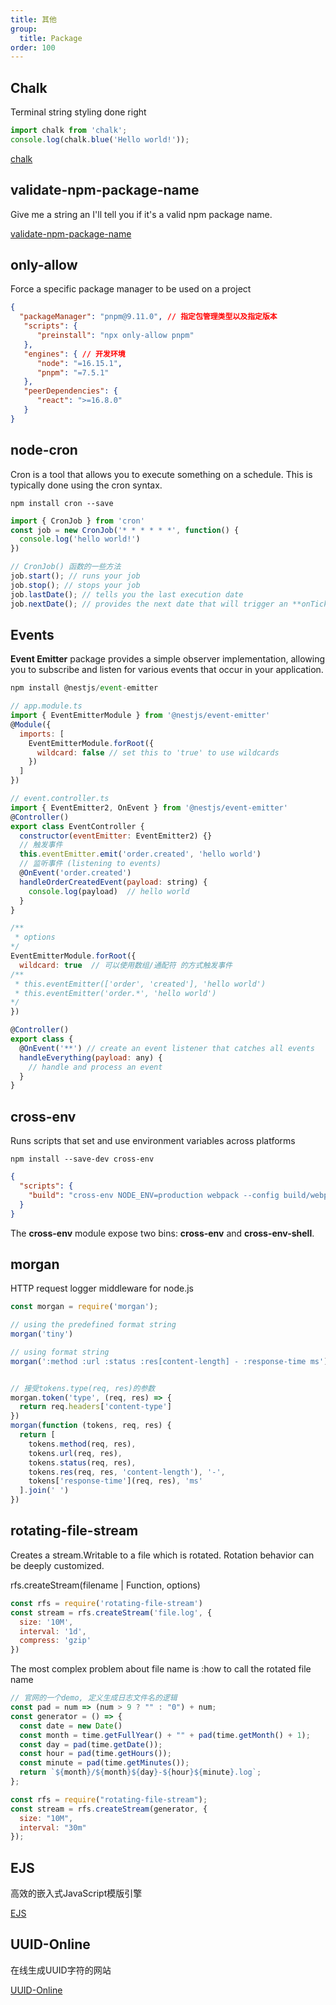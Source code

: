 ```yaml
---
title: 其他
group:
  title: Package
order: 100
---
```


## Chalk

  Terminal string styling done right

```js
import chalk from 'chalk';
console.log(chalk.blue('Hello world!'));
```

[chalk](https://github.com/chalk/chalk)

## validate-npm-package-name

   Give me a string an I'll tell you if it's a valid npm package name.

[validate-npm-package-name](https://www.npmmirror.com/package/validate-npm-package-name)

## only-allow

   Force a specific package manager to be used on a project

```json
{
  "packageManager": "pnpm@9.11.0", // 指定包管理类型以及指定版本
   "scripts": {
      "preinstall": "npx only-allow pnpm"
   },
   "engines": { // 开发环境
      "node": "=16.15.1",
      "pnpm": "=7.5.1"
   },
   "peerDependencies": {
      "react": ">=16.8.0"
   }
}
```

## node-cron

Cron is a tool that allows you to execute something on a schedule. This is typically done using the cron syntax.

```shell
npm install cron --save
```

```js
import { CronJob } from 'cron'
const job = new CronJob('* * * * * *', function() {
  console.log('hello world!')
})
```

```js
// CronJob() 函数的一些方法
job.start(); // runs your job
job.stop(); // stops your job
job.lastDate(); // tells you the last execution date
job.nextDate(); // provides the next date that will trigger an **onTick**
```

## Events

**Event Emitter** package provides a simple observer implementation, allowing you to subscribe and listen for various events that occur in your application.

```js
npm install @nestjs/event-emitter

// app.module.ts
import { EventEmitterModule } from '@nestjs/event-emitter'
@Module({
  imports: [
    EventEmitterModule.forRoot({
      wildcard: false // set this to 'true' to use wildcards
    })
  ]
})

// event.controller.ts
import { EventEmitter2, OnEvent } from '@nestjs/event-emitter'
@Controller()
export class EventController {
  constructor(eventEmitter: EventEmitter2) {}
  // 触发事件
  this.eventEmitter.emit('order.created', 'hello world')
  // 监听事件 (listening to events)
  @OnEvent('order.created')
  handleOrderCreatedEvent(payload: string) {
    console.log(payload)  // hello world
  }
}

/**
 * options
*/
EventEmitterModule.forRoot({
  wildcard: true  // 可以使用数组/通配符 的方式触发事件
/**
 * this.eventEmitter(['order', 'created'], 'hello world')
 * this.eventEmitter('order.*', 'hello world')
*/
})
```

```js
@Controller()
export class {
  @OnEvent('**') // create an event listener that catches all events
  handleEverything(payload: any) {
    // handle and process an event
  }
}
```

## cross-env

  Runs scripts that set and use environment variables across platforms

```shell
npm install --save-dev cross-env
```

```json
{
  "scripts": {
    "build": "cross-env NODE_ENV=production webpack --config build/webpack.config.js"
  }
}
```

  The **cross-env** module expose two bins: **cross-env** and **cross-env-shell**.

## morgan

  HTTP request logger middleware for node.js

```js
const morgan = require('morgan');

// using the predefined format string
morgan('tiny')

// using format string
morgan(':method :url :status :res[content-length] - :response-time ms');


// 接受tokens.type(req, res)的参数
morgan.token('type', (req, res) => {
  return req.headers['content-type']
})
morgan(function (tokens, req, res) {
  return [
    tokens.method(req, res),
    tokens.url(req, res),
    tokens.status(req, res),
    tokens.res(req, res, 'content-length'), '-',
    tokens['response-time'](req, res), 'ms'
  ].join(' ')
})
```

## rotating-file-stream

  Creates a stream.Writable to a file which is rotated. Rotation behavior can be deeply customized.

  rfs.createStream(filename | Function, options)

```js
const rfs = require('rotating-file-stream')
const stream = rfs.createStream('file.log', {
  size: '10M',
  interval: '1d',
  compress: 'gzip'
})
```

  The most complex problem about file name is :how to call the rotated file name

```js
// 官网的一个demo, 定义生成日志文件名的逻辑
const pad = num => (num > 9 ? "" : "0") + num;
const generator = () => {
  const date = new Date()
  const month = time.getFullYear() + "" + pad(time.getMonth() + 1);
  const day = pad(time.getDate());
  const hour = pad(time.getHours());
  const minute = pad(time.getMinutes());
  return `${month}/${month}${day}-${hour}${minute}.log`;
};

const rfs = require("rotating-file-stream");
const stream = rfs.createStream(generator, {
  size: "10M",
  interval: "30m"
});
```

## EJS

  高效的嵌入式JavaScript模版引擎

[EJS](https://ejs.bootcss.com/#features)

## UUID-Online

  在线生成UUID字符的网站

[UUID-Online](https://www.uuid.online/)
